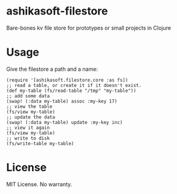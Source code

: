 # ashikasoft-filestore
Bare-bones kv file store for prototypes or small projects in Clojure

# Usage
Give the filestore a path and a name:

    (require '[ashikasoft.filestore.core :as fs])
    ;; read a table, or create it if it doesn't exist.
    (def my-table (fs/read-table "/tmp" "my-table"))
    ;; add some data
    (swap! (:data my-table) assoc :my-key 17)
    ;; view the table
    (fs/view my-table)
    ;; update the data
    (swap! (:data my-table) update :my-key inc)
    ;; view it again
    (fs/view my-table)
    ;; write to disk
    (fs/write-table my-table)

# License
MIT License. No warranty.
